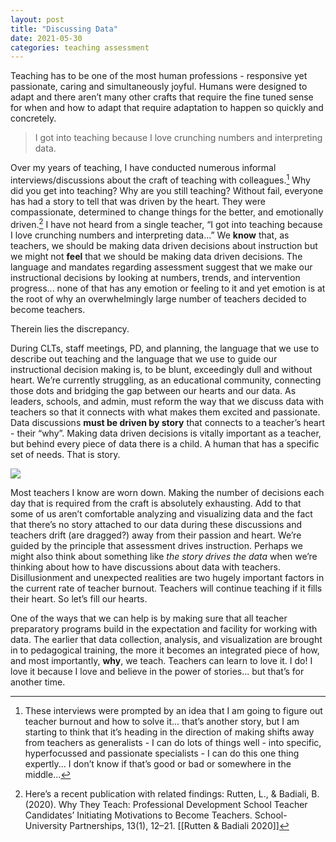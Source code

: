 ```yaml
---
layout: post
title: "Discussing Data"
date: 2021-05-30
categories: teaching assessment
---
```


Teaching has to be one of the most human professions - responsive yet passionate, caring and simultaneously joyful. Humans were designed to adapt and there aren’t many other crafts that require the fine tuned sense for when and how to adapt that require adaptation to happen so quickly and concretely.

> I got into teaching because I love crunching numbers and interpreting data.

Over my years of teaching, I have conducted numerous informal interviews/discussions about the craft of teaching with colleagues.[^1] Why did you get into teaching? Why are you still teaching? Without fail, everyone has had a story to tell that was driven by the heart. They were compassionate, determined to change things for the better, and emotionally driven.[^2] I have not heard from a single teacher, “I got into teaching because I love crunching numbers and interpreting data...” We **know** that, as teachers, we should be making data driven decisions about instruction but we might not **feel** that we should be making data driven decisions. The language and mandates regarding assessment suggest that we make our instructional decisions by looking at numbers, trends, and intervention progress... none of that has any emotion or feeling to it and yet emotion is at the root of why an overwhelmingly large number of teachers decided to become teachers.

Therein lies the discrepancy.

During CLTs, staff meetings, PD, and planning, the language that we use to describe out teaching and the language that we use to guide our instructional decision making is, to be blunt, exceedingly dull and without heart. We’re currently struggling, as an educational community, connecting those dots and bridging the gap between our hearts and our data. As leaders, schools, and admin, must reform the way that we discuss data with teachers so that it connects with what makes them excited and passionate. Data discussions **must be driven by story** that connects to a teacher’s heart - their “why”. Making data driven decisions is vitally important as a teacher, but behind every piece of data there is a child. A human that has a specific set of needs. That is story.

![]({{site.baseurl}}/assets/img/behindevery.jpg)

Most teachers I know are worn down. Making the number of decisions each day that is required from the craft is absolutely exhausting. Add to that some of us aren’t comfortable analyzing and visualizing data and the fact that there’s no story attached to our data during these discussions and teachers drift (are dragged?) away from their passion and heart. We’re guided by the principle that assessment drives instruction. Perhaps we might also think about something like _the story drives the data_ when we’re thinking about how to have discussions about data with  teachers. Disillusionment and unexpected realities are two hugely important factors in the current rate of teacher burnout. Teachers will continue teaching if it fills their heart. So let’s fill our hearts.

One of the ways that we can help is by making sure that all teacher preparatory programs build in the expectation and facility for working with data. The earlier that data collection, analysis, and visualization are brought in to pedagogical training, the more it becomes an integrated piece of how, and most importantly, **why**, we teach. Teachers can learn to love it. I do! I love it because I love and believe in the power of stories... but that’s for another time.

[^1]:	These interviews were prompted by an idea that I am going to figure out teacher burnout and how to solve it... that’s another story, but I am starting to think that it’s heading in the direction of making shifts away from teachers as generalists - I can do lots of things well - into specific, hyperfocussed and passionate  specialists - I can do this one thing expertly... I don’t know if that’s good or bad or somewhere in the middle...

[^2]:	Here’s a recent publication with related findings: Rutten, L., & Badiali, B. (2020). Why They Teach: Professional Development School Teacher Candidates’ Initiating Motivations to Become Teachers. School-University Partnerships, 13(1), 12–21. [[Rutten & Badiali 2020]]
